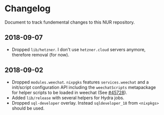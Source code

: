 # Changelog

Document to track fundemental changes to this NUR repository.

## 2018-09-07

* Dropped `lib/hetzner`. I don't use `hetzner.cloud` servers anymore, therefore removal (for now).

## 2018-09-02

* Dropped `modules.weechat`. `nixpgks` features `services.weechat` and a init/script configuration API
  including the `weechatScripts` metapackage for helper scripts to be
  loaded in weechat (See [#45728](https://github.com/NixOS/nixpkgs/pull/45728)).
* Added `lib/release` with several helpers for Hydra jobs.
* Dropped `sql-developer` overlay. Instead `sqldeveloper_18` from `<nixpkgs>` should be used.
